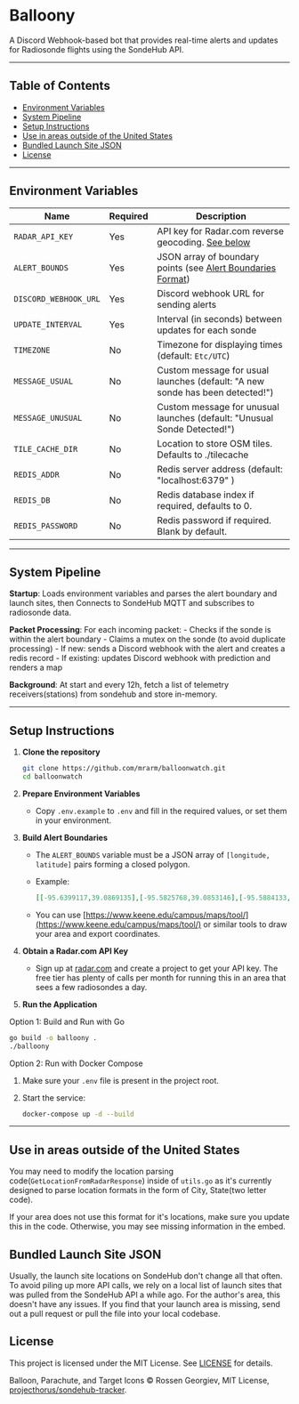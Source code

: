 # Balloony

A Discord Webhook-based bot that provides real-time alerts and updates for Radiosonde flights using the SondeHub API.

---

## Table of Contents

- [Environment Variables](#environment-variables)
- [System Pipeline](#system-pipeline)
- [Setup Instructions](#setup-instructions)
- [Use in areas outside of the United States](#use-in-areas-outside-of-the-united-states)
- [Bundled Launch Site JSON](#bundled-launch-site-json)
- [License](#license)

---

## Environment Variables

| Name                  | Required | Description                                                                                  |
|-----------------------|----------|----------------------------------------------------------------------------------------------|
| `RADAR_API_KEY`       | Yes      | API key for Radar.com reverse geocoding. [See below](#radarcom-api-key)                      |
| `ALERT_BOUNDS`        | Yes      | JSON array of boundary points (see [Alert Boundaries Format](#alert-boundaries-format))      |
| `DISCORD_WEBHOOK_URL` | Yes      | Discord webhook URL for sending alerts                                                       |
| `UPDATE_INTERVAL`     | Yes      | Interval (in seconds) between updates for each sonde                                         |
| `TIMEZONE`            | No       | Timezone for displaying times (default: `Etc/UTC`)                                           |
| `MESSAGE_USUAL`       | No       | Custom message for usual launches (default: "A new sonde has been detected!")                |
| `MESSAGE_UNUSUAL`     | No       | Custom message for unusual launches (default: "Unusual Sonde Detected!")                     |
| `TILE_CACHE_DIR`      | No       | Location to store OSM tiles. Defaults to ./tilecache                                         |
| `REDIS_ADDR`          | No       | Redis server address (default: "localhost:6379" )                                            |
| `REDIS_DB`            | No       | Redis database index if required, defaults to 0.                                             |
| `REDIS_PASSWORD`      | No       | Redis password if required. Blank by default.                                                |

---

## System Pipeline

**Startup**: Loads environment variables and parses the alert boundary and launch sites, then Connects to SondeHub MQTT and subscribes to radiosonde data.

**Packet Processing**: For each incoming packet:
    - Checks if the sonde is within the alert boundary
    - Claims a mutex on the sonde (to avoid duplicate processing)
    - If new: sends a Discord webhook with the alert and creates a redis record
    - If existing: updates Discord webhook with prediction and renders a map

**Background**: At start and every 12h, fetch a list of telemetry receivers(stations) from sondehub and store in-memory.

---

## Setup Instructions

1. **Clone the repository**

   ```sh
   git clone https://github.com/mrarm/balloonwatch.git
   cd balloonwatch
   ```

2. **Prepare Environment Variables**

   - Copy `.env.example` to `.env` and fill in the required values, or set them in your environment.

3. **Build Alert Boundaries**

   - The `ALERT_BOUNDS` variable must be a JSON array of `[longitude, latitude]` pairs forming a closed polygon.
   - Example:

     ```json
     [[-95.6399117,39.0869135],[-95.5825768,39.0853146],[-95.5884133,39.0439965],[-95.6443749,39.0485294],[-95.6399117,39.086647]]
     ```

   - You can use [https://www.keene.edu/campus/maps/tool/](https://www.keene.edu/campus/maps/tool/) or similar tools to draw your area and export coordinates.

4. **Obtain a Radar.com API Key**

   - Sign up at [radar.com](https://radar.com/) and create a project to get your API key. The free tier has plenty of calls per month for running this in an area that sees a few radiosondes a day.

5. **Run the Application**

Option 1: Build and Run with Go

```sh
go build -o balloony .
./balloony
```

Option 2: Run with Docker Compose

1. Make sure your `.env` file is present in the project root.
2. Start the service:

    ```sh
    docker-compose up -d --build
    ```

---

## Use in areas outside of the United States

You may need to modify the location parsing code(`GetLocationFromRadarResponse`) inside of `utils.go` as it's currently designed to parse location formats in the form of City, State(two letter code).

If your area does not use this format for it's locations, make sure you update this in the code. Otherwise, you may see missing information in the embed.

## Bundled Launch Site JSON

Usually, the launch site locations on SondeHub don't change all that often. To avoid piling up more API calls, we rely on a local list of launch sites that was pulled from the SondeHub API a while ago. For the author's area, this doesn't have any issues. If you find that your launch area is missing, send out a pull request or pull the file into your local codebase.

## License

This project is licensed under the MIT License. See [LICENSE](LICENSE) for details.

Balloon, Parachute, and Target Icons © Rossen Georgiev, MIT License, [projecthorus/sondehub-tracker](https://github.com/projecthorus/sondehub-tracker).